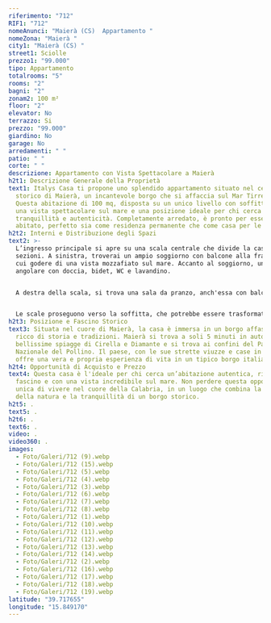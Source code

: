 ```yaml
---
riferimento: "712"
RIF1: "712"
nomeAnunci: "Maierà (CS)  Appartamento "
nomeZona: "Maierà "
city1: "Maierà (CS) "
street1: Sciolle
prezzo1: "99.000"
tipo: Appartamento
totalrooms: "5"
rooms: "2"
bagni: "2"
zonam2: 100 m²
floor: "2"
elevator: No
terrazzo: Si
prezzo: "99.000"
giardino: No
garage: No
arredamenti: " "
patio: " "
corte: " "
descrizione: Appartamento con Vista Spettacolare a Maierà
h2t1: Descrizione Generale della Proprietà
text1: Italys Casa ti propone uno splendido appartamento situato nel centro
  storico di Maierà, un incantevole borgo che si affaccia sul Mar Tirreno.
  Questa abitazione di 100 mq, disposta su un unico livello con soffitta, offre
  una vista spettacolare sul mare e una posizione ideale per chi cerca
  tranquillità e autenticità. Completamente arredato, è pronto per essere
  abitato, perfetto sia come residenza permanente che come casa per le vacanze.
h2t2: Interni e Distribuzione degli Spazi
text2: >-
  L’ingresso principale si apre su una scala centrale che divide la casa in due
  sezioni. A sinistra, troverai un ampio soggiorno con balcone alla francese, da
  cui godere di una vista mozzafiato sul mare. Accanto al soggiorno, un bagno
  angolare con doccia, bidet, WC e lavandino.


  A destra della scala, si trova una sala da pranzo, anch'essa con balcone alla francese e vista panoramica sul mare. Un piccolo corridoio porta a una spaziosa camera da letto, completa di armadi, e alla cucina attrezzata con tutti i comfort. Un secondo bagno con vasca/doccia, bidet, WC e lavandino completa questo piano.


  Le scale proseguono verso la soffitta, che potrebbe essere trasformata in una meravigliosa terrazza panoramica, perfetta per godere della vista sul mare.
h2t3: Posizione e Fascino Storico
text3: Situata nel cuore di Maierà, la casa è immersa in un borgo affascinante,
  ricco di storia e tradizioni. Maierà si trova a soli 5 minuti in auto dalle
  bellissime spiagge di Cirella e Diamante e si trova ai confini del Parco
  Nazionale del Pollino. Il paese, con le sue strette viuzze e case in pietra,
  offre una vera e propria esperienza di vita in un tipico borgo italiano.
h2t4: Opportunità di Acquisto e Prezzo
text4: Questa casa è l'ideale per chi cerca un’abitazione autentica, ricca di
  fascino e con una vista incredibile sul mare. Non perdere questa opportunità
  unica di vivere nel cuore della Calabria, in un luogo che combina la bellezza
  della natura e la tranquillità di un borgo storico.
h2t5: .
text5: .
h2t6: .
text6: .
video: .
video360: .
images:
  - Foto/Galeri/712 (9).webp
  - Foto/Galeri/712 (15).webp
  - Foto/Galeri/712 (5).webp
  - Foto/Galeri/712 (4).webp
  - Foto/Galeri/712 (3).webp
  - Foto/Galeri/712 (6).webp
  - Foto/Galeri/712 (7).webp
  - Foto/Galeri/712 (8).webp
  - Foto/Galeri/712 (1).webp
  - Foto/Galeri/712 (10).webp
  - Foto/Galeri/712 (11).webp
  - Foto/Galeri/712 (12).webp
  - Foto/Galeri/712 (13).webp
  - Foto/Galeri/712 (14).webp
  - Foto/Galeri/712 (2).webp
  - Foto/Galeri/712 (16).webp
  - Foto/Galeri/712 (17).webp
  - Foto/Galeri/712 (18).webp
  - Foto/Galeri/712 (19).webp
latitude: "39.717655"
longitude: "15.849170"
---
```

